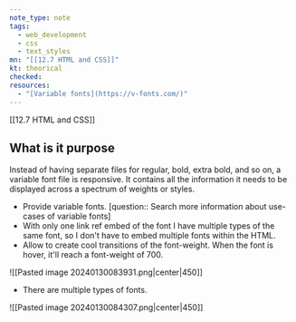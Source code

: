 ```yaml
---
note_type: note
tags:
  - web_development
  - css
  - text_styles
mn: "[[12.7 HTML and CSS]]"
kt: theorical
checked: 
resources:
  - "[Variable fonts](https://v-fonts.com/)"
---
```

[[12.7 HTML and CSS]]
## What is it purpose
Instead of having separate files for regular, bold, extra bold, and so on, a variable font file is responsive. It contains all the information it needs to be displayed across a spectrum of weights or styles.

- Provide variable fonts. [question:: Search more information about use-cases of variable fonts]
- With only one link ref embed of the font I have multiple types of the same font, so I don't have to embed multiple fonts within the HTML. 
- Allow to create cool transitions of the font-weight. When the font is hover, it'll reach a font-weight of 700. 

![[Pasted image 20240130083931.png|center|450]]

- There are multiple types of fonts.

![[Pasted image 20240130084307.png|center|450]]


